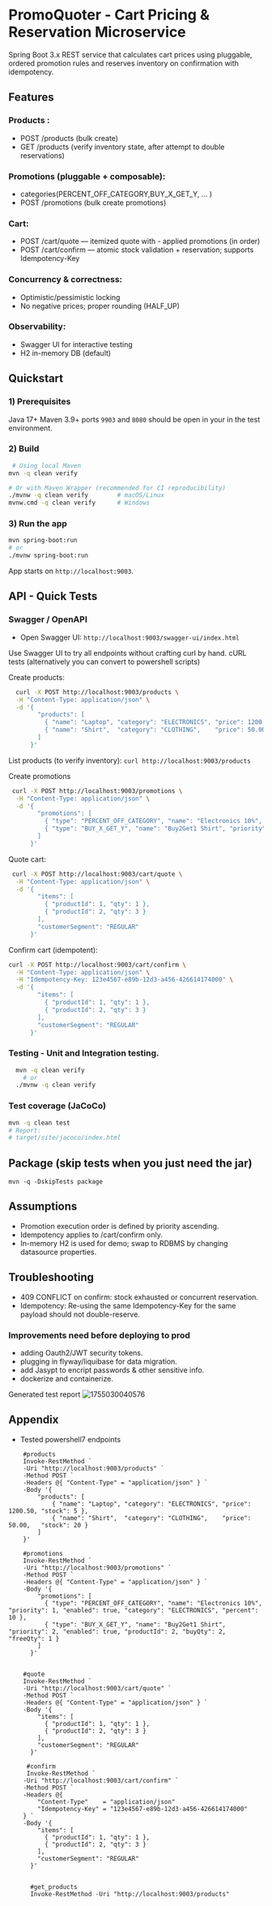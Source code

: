 # PromoQuoter - Cart Pricing & Reservation Microservice
Spring Boot 3.x REST service that calculates cart prices using pluggable, ordered promotion rules and reserves inventory on confirmation with idempotency.

## Features
### Products :

- POST /products (bulk create)
- GET /products (verify inventory state, after attempt to double reservations)

### Promotions (pluggable + composable):
- categories(PERCENT_OFF_CATEGORY,BUY_X_GET_Y, ... )
- POST /promotions (bulk create promotions)

### Cart:
- POST /cart/quote — itemized quote with - applied promotions (in order)
- POST /cart/confirm — atomic stock validation + reservation; supports Idempotency-Key

### Concurrency & correctness:
- Optimistic/pessimistic locking
- No negative prices; proper rounding (HALF_UP)

### Observability:
- Swagger UI for interactive testing
- H2 in-memory DB (default)

## Quickstart
### 1) Prerequisites
Java 17+
Maven 3.9+
ports `9903` and `8080` should be open in your in the test environment.

### 2) Build
```bash
 # Using local Maven
mvn -q clean verify

# Or with Maven Wrapper (recommended for CI reproducibility)
./mvnw -q clean verify        # macOS/Linux
mvnw.cmd -q clean verify      # Windows
```

### 3) Run the app
```bash
mvn spring-boot:run
# or
./mvnw spring-boot:run
```
App starts on `http://localhost:9003`.

## API - Quick Tests
### Swagger / OpenAPI
- Open Swagger UI: `http://localhost:9003/swagger-ui/index.html`

Use Swagger UI to try all endpoints without crafting curl by hand.
cURL tests (alternatively you can convert to powershell scripts)

Create products:
```bash
  curl -X POST http://localhost:9003/products \
  -H "Content-Type: application/json" \
  -d '{
        "products": [
          { "name": "Laptop", "category": "ELECTRONICS", "price": 1200.50, "stock": 5 },
          { "name": "Shirt",  "category": "CLOTHING",    "price": 50.00,   "stock": 20 }
        ]
      }'
```
List products (to verify inventory):
`curl http://localhost:9003/products`

Create promotions
```bash
 curl -X POST http://localhost:9003/promotions \
  -H "Content-Type: application/json" \
  -d '{
        "promotions": [
          { "type": "PERCENT_OFF_CATEGORY", "name": "Electronics 10%", "priority": 1, "enabled": true, "category": "ELECTRONICS", "percent": 10 },
          { "type": "BUY_X_GET_Y", "name": "Buy2Get1 Shirt", "priority": 2, "enabled": true, "productId": 2, "buyQty": 2, "freeQty": 1 }
        ]
      }'
```

Quote cart:
```bash
 curl -X POST http://localhost:9003/cart/quote \
  -H "Content-Type: application/json" \
  -d '{
        "items": [
          { "productId": 1, "qty": 1 },
          { "productId": 2, "qty": 3 }
        ],
        "customerSegment": "REGULAR"
      }'
```

Confirm cart (idempotent):
```bash
curl -X POST http://localhost:9003/cart/confirm \
  -H "Content-Type: application/json" \
  -H "Idempotency-Key: 123e4567-e89b-12d3-a456-426614174000" \
  -d '{
        "items": [
          { "productId": 1, "qty": 1 },
          { "productId": 2, "qty": 3 }
        ],
        "customerSegment": "REGULAR"
      }'
```

### Testing - Unit and Integration testing.
```bash
  mvn -q clean verify
    # or
  ./mvnw -q clean verify
```

### Test coverage (JaCoCo)
```bash
mvn -q clean test
# Report:
# target/site/jacoco/index.html
```

## Package (skip tests when you just need the jar)
`mvn -q -DskipTests package `

## Assumptions
- Promotion execution order is defined by priority ascending.
- Idempotency applies to /cart/confirm only.
- In-memory H2 is used for demo; swap to RDBMS by changing datasource properties.

## Troubleshooting
- 409 CONFLICT on confirm: stock exhausted or concurrent reservation.
- Idempotency: Re-using the same Idempotency-Key for the same payload should not double-reserve.

### Improvements need before deploying to prod
- adding Oauth2/JWT security tokens.
- plugging in flyway/liquibase for data migration.
- add Jasypt to encript passwords & other sensitive info.
- dockerize and containerize.

Generated test report
![1755030040576](image/ReadMe/1755030040576.png)

## Appendix
- Tested powershell7 endpoints
```pwsh
	#products
	Invoke-RestMethod `
    -Uri "http://localhost:9003/products" `
    -Method POST `
    -Headers @{ "Content-Type" = "application/json" } `
    -Body '{
        "products": [
            { "name": "Laptop", "category": "ELECTRONICS", "price": 1200.50, "stock": 5 },
            { "name": "Shirt",  "category": "CLOTHING",    "price": 50.00,   "stock": 20 }
        ]
    }'

	#promotions
	Invoke-RestMethod `
    -Uri "http://localhost:9003/promotions" `
    -Method POST `
    -Headers @{ "Content-Type" = "application/json" } `
    -Body '{
        "promotions": [
          { "type": "PERCENT_OFF_CATEGORY", "name": "Electronics 10%", "priority": 1, "enabled": true, "category": "ELECTRONICS", "percent": 10 },
          { "type": "BUY_X_GET_Y", "name": "Buy2Get1 Shirt", "priority": 2, "enabled": true, "productId": 2, "buyQty": 2, "freeQty": 1 }
        ]
      }'


    #quote
    Invoke-RestMethod `
    -Uri "http://localhost:9003/cart/quote" `
    -Method POST `
    -Headers @{ "Content-Type" = "application/json" } `
    -Body '{
        "items": [
          { "productId": 1, "qty": 1 },
          { "productId": 2, "qty": 3 }
        ],
        "customerSegment": "REGULAR"
      }'
	  
	 #confirm 
	 Invoke-RestMethod `
    -Uri "http://localhost:9003/cart/confirm" `
    -Method POST `
    -Headers @{
        "Content-Type"    = "application/json"
        "Idempotency-Key" = "123e4567-e89b-12d3-a456-426614174000"
    } `
    -Body '{
        "items": [
          { "productId": 1, "qty": 1 },
          { "productId": 2, "qty": 3 }
        ],
        "customerSegment": "REGULAR"
      }'
	  
	  
	  #get_products
	  Invoke-RestMethod -Uri "http://localhost:9003/products"

```
